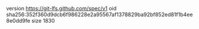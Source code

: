 version https://git-lfs.github.com/spec/v1
oid sha256:352f360d9dcb6f986228e2a95567af1378829ba92bf852ed81f1b4ee8e0dd9fe
size 1830
